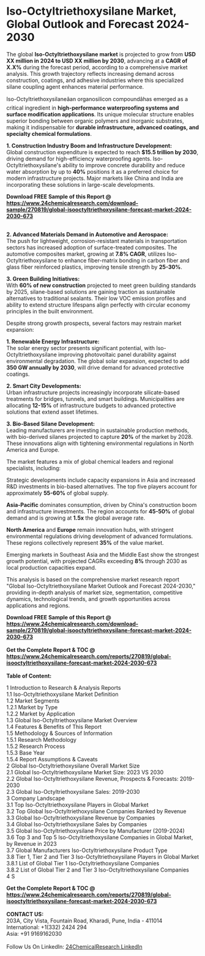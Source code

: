 <h1>Iso-Octyltriethoxysilane Market, Global Outlook and Forecast 2024-2030</h1><p>The global <strong>Iso-Octyltriethoxysilane market</strong> is projected to grow from <strong>USD XX million in 2024 to USD XX million by 2030</strong>, advancing at a <strong>CAGR of X.X%</strong> during the forecast period, according to a comprehensive market analysis. This growth trajectory reflects increasing demand across construction, coatings, and adhesive industries where this specialized silane coupling agent enhances material performance.</p><p>Iso-Octyltriethoxysilaneâan organosilicon compoundâhas emerged as a critical ingredient in <strong>high-performance waterproofing systems and surface modification applications</strong>. Its unique molecular structure enables superior bonding between organic polymers and inorganic substrates, making it indispensable for <strong>durable infrastructure, advanced coatings, and specialty chemical formulations</strong>.</p><p><strong>1. Construction Industry Boom and Infrastructure Development:</strong><br>
Global construction expenditure is expected to reach <strong>$15.5 trillion by 2030</strong>, driving demand for high-efficiency waterproofing agents. Iso-Octyltriethoxysilane's ability to improve concrete durability and reduce water absorption by up to <strong>40%</strong> positions it as a preferred choice for modern infrastructure projects. Major markets like China and India are incorporating these solutions in large-scale developments.</p><div><b>Download FREE Sample of this Report @ 
            <a href="https://www.24chemicalresearch.com/download-sample/270819/global-isooctyltriethoxysilane-forecast-market-2024-2030-673">
            https://www.24chemicalresearch.com/download-sample/270819/global-isooctyltriethoxysilane-forecast-market-2024-2030-673</a></b></div><br><p><strong>2. Advanced Materials Demand in Automotive and Aerospace:</strong><br>
The push for lightweight, corrosion-resistant materials in transportation sectors has increased adoption of surface-treated composites. The automotive composites market, growing at <strong>7.8% CAGR</strong>, utilizes Iso-Octyltriethoxysilane to enhance fiber-matrix bonding in carbon fiber and glass fiber reinforced plastics, improving tensile strength by <strong>25-30%</strong>.</p><p><strong>3. Green Building Initiatives:</strong><br>
With <strong>60% of new construction</strong> projected to meet green building standards by 2025, silane-based solutions are gaining traction as sustainable alternatives to traditional sealants. Their low VOC emission profiles and ability to extend structure lifespans align perfectly with circular economy principles in the built environment.</p><p>Despite strong growth prospects, several factors may restrain market expansion:</p><p><strong>1. Renewable Energy Infrastructure:</strong><br>
The solar energy sector presents significant potential, with Iso-Octyltriethoxysilane improving photovoltaic panel durability against environmental degradation. The global solar expansion, expected to add <strong>350 GW annually by 2030</strong>, will drive demand for advanced protective coatings.</p><p><strong>2. Smart City Developments:</strong><br>
Urban infrastructure projects increasingly incorporate silicate-based treatments for bridges, tunnels, and smart buildings. Municipalities are allocating <strong>12-15%</strong> of infrastructure budgets to advanced protective solutions that extend asset lifetimes.</p><p><strong>3. Bio-Based Silane Development:</strong><br>
Leading manufacturers are investing in sustainable production methods, with bio-derived silanes projected to capture <strong>20%</strong> of the market by 2028. These innovations align with tightening environmental regulations in North America and Europe.</p><p>The market features a mix of global chemical leaders and regional specialists, including:</p><p>Strategic developments include capacity expansions in Asia and increased R&amp;D investments in bio-based alternatives. The top five players account for approximately <strong>55-60%</strong> of global supply.</p><p><strong>Asia-Pacific</strong> dominates consumption, driven by China's construction boom and infrastructure investments. The region accounts for <strong>45-50%</strong> of global demand and is growing at <strong>1.5x</strong> the global average rate.</p><p><strong>North America</strong> and <strong>Europe</strong> remain innovation hubs, with stringent environmental regulations driving development of advanced formulations. These regions collectively represent <strong>35%</strong> of the value market.</p><p>Emerging markets in Southeast Asia and the Middle East show the strongest growth potential, with projected CAGRs exceeding <strong>8%</strong> through 2030 as local production capacities expand.</p><p>This analysis is based on the comprehensive market research report "Global Iso-Octyltriethoxysilane Market Outlook and Forecast 2024-2030," providing in-depth analysis of market size, segmentation, competitive dynamics, technological trends, and growth opportunities across applications and regions.</p><div><b>Download FREE Sample of this Report @ 
            <a href="https://www.24chemicalresearch.com/download-sample/270819/global-isooctyltriethoxysilane-forecast-market-2024-2030-673">
            https://www.24chemicalresearch.com/download-sample/270819/global-isooctyltriethoxysilane-forecast-market-2024-2030-673</a></b></div><br><div><b>Get the Complete Report & TOC @ 
            <a href="https://www.24chemicalresearch.com/reports/270819/global-isooctyltriethoxysilane-forecast-market-2024-2030-673">
            https://www.24chemicalresearch.com/reports/270819/global-isooctyltriethoxysilane-forecast-market-2024-2030-673</a></b></div><br>
            <b>Table of Content:</b><p>1 Introduction to Research & Analysis Reports<br />
    1.1 Iso-Octyltriethoxysilane Market Definition<br />
    1.2 Market Segments<br />
        1.2.1 Market by Type<br />
        1.2.2 Market by Application<br />
    1.3 Global Iso-Octyltriethoxysilane Market Overview<br />
    1.4 Features & Benefits of This Report<br />
    1.5 Methodology & Sources of Information<br />
        1.5.1 Research Methodology<br />
        1.5.2 Research Process<br />
        1.5.3 Base Year<br />
        1.5.4 Report Assumptions & Caveats<br />
2 Global Iso-Octyltriethoxysilane Overall Market Size<br />
    2.1 Global Iso-Octyltriethoxysilane Market Size: 2023 VS 2030<br />
    2.2 Global Iso-Octyltriethoxysilane Revenue, Prospects & Forecasts: 2019-2030<br />
    2.3 Global Iso-Octyltriethoxysilane Sales: 2019-2030<br />
3 Company Landscape<br />
    3.1 Top Iso-Octyltriethoxysilane Players in Global Market<br />
    3.2 Top Global Iso-Octyltriethoxysilane Companies Ranked by Revenue<br />
    3.3 Global Iso-Octyltriethoxysilane Revenue by Companies<br />
    3.4 Global Iso-Octyltriethoxysilane Sales by Companies<br />
    3.5 Global Iso-Octyltriethoxysilane Price by Manufacturer (2019-2024)<br />
    3.6 Top 3 and Top 5 Iso-Octyltriethoxysilane Companies in Global Market, by Revenue in 2023<br />
    3.7 Global Manufacturers Iso-Octyltriethoxysilane Product Type<br />
    3.8 Tier 1, Tier 2 and Tier 3 Iso-Octyltriethoxysilane Players in Global Market<br />
        3.8.1 List of Global Tier 1 Iso-Octyltriethoxysilane Companies<br />
        3.8.2 List of Global Tier 2 and Tier 3 Iso-Octyltriethoxysilane Companies<br />
4 S</p><div><b>Get the Complete Report & TOC @ 
            <a href="https://www.24chemicalresearch.com/reports/270819/global-isooctyltriethoxysilane-forecast-market-2024-2030-673">
            https://www.24chemicalresearch.com/reports/270819/global-isooctyltriethoxysilane-forecast-market-2024-2030-673</a></b></div><br><b>CONTACT US:</b><br>
            203A, City Vista, Fountain Road, Kharadi, Pune, India - 411014<br>
            International: +1(332) 2424 294<br>
            Asia: +91 9169162030 <br><br>
            Follow Us On LinkedIn: <a href="https://www.linkedin.com/company/24chemicalresearch/">24ChemicalResearch LinkedIn</a>